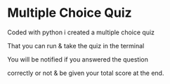 # Multiple Choice Quiz

Coded with python i created a multiple choice quiz

That you can run & take the quiz in the terminal

You will be notified if you answered the question 

correctly or not & be given your total score at the end.
